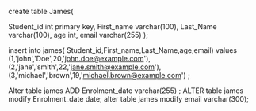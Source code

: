 create table James(

 Student_id int primary key,
 First_name varchar(100),
 Last_Name varchar(100),
 age int,
 email varchar(255)
 );
 
 insert into james( Student_id,First_name,Last_Name,age,email)
 values 
 (1,'john','Doe',20,'john.doe@example.com'),
 (2,'jane','smith',22,'jane.smith@example.com'),
 (3,'michael','brown',19,'michael.brown@example.com')
 ;


Alter table james ADD Enrolment_date varchar(255)
 ;
ALTER  table james modify Enrolment_date date; 
alter table james modify email varchar(300);
